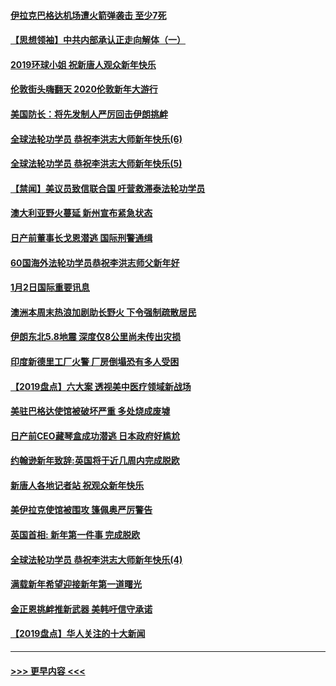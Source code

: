 #### [伊拉克巴格达机场遭火箭弹袭击 至少7死](../pages/prog202/a102744115.md?t=01031401) 
#### [【思想领袖】中共内部承认正走向解体（一）](../pages/prog202/a102744097.md?t=01031401) 
#### [2019环球小姐 祝新唐人观众新年快乐](../pages/prog202/a102744043.md?t=01031401) 
#### [伦敦街头嗨翻天 2020伦敦新年大游行](../pages/prog202/a102743925.md?t=01031401) 
#### [美国防长：将先发制人严厉回击伊朗挑衅](../pages/prog202/a102743930.md?t=01031401) 
#### [全球法轮功学员 恭祝李洪志大师新年快乐(6)](../pages/prog202/a102743899.md?t=01031401) 
#### [全球法轮功学员 恭祝李洪志大师新年快乐(5)](../pages/prog202/a102743766.md?t=01031401) 
#### [【禁闻】美议员致信联合国 吁营救滞泰法轮功学员](../pages/prog202/a102743781.md?t=01031401) 
#### [澳大利亚野火蔓延 新州宣布紧急状态](../pages/prog202/a102743681.md?t=01031401) 
#### [日产前董事长戈恩潜逃 国际刑警通缉](../pages/prog202/a102743676.md?t=01031401) 
#### [60国海外法轮功学员恭祝李洪志师父新年好](../pages/prog202/a102743628.md?t=01031401) 
#### [1月2日国际重要讯息](../pages/prog202/a102743488.md?t=01031401) 
#### [澳洲本周末热浪加剧助长野火 下令强制疏散居民](../pages/prog202/a102743421.md?t=01031401) 
#### [伊朗东北5.8地震 深度仅8公里尚未传出灾损](../pages/prog202/a102743396.md?t=01031401) 
#### [印度新德里工厂火警 厂房倒塌恐有多人受困](../pages/prog202/a102743386.md?t=01031401) 
#### [【2019盘点】六大案 透视美中医疗领域新战场](../pages/prog202/a102743227.md?t=01031401) 
#### [美驻巴格达使馆被破坏严重 多处烧成废墟](../pages/prog202/a102743244.md?t=01031401) 
#### [日产前CEO藏琴盒成功潜逃 日本政府好尴尬](../pages/prog202/a102742937.md?t=01031401) 
#### [约翰逊新年致辞:英国将于近几周内完成脱欧](../pages/prog202/a102742956.md?t=01031401) 
#### [新唐人各地记者站 祝观众新年快乐](../pages/prog202/a102742785.md?t=01031401) 
#### [美伊拉克使馆被围攻 篷佩奥严厉警告](../pages/prog202/a102742994.md?t=01031401) 
#### [英国首相: 新年第一件事 完成脱欧](../pages/prog202/a102742907.md?t=01031401) 
#### [全球法轮功学员 恭祝李洪志大师新年快乐(4)](../pages/prog202/a102742900.md?t=01031401) 
#### [满载新年希望迎接新年第一道曙光](../pages/prog202/a102742809.md?t=01031401) 
#### [金正恩挑衅推新武器 美韩吁信守承诺](../pages/prog202/a102742799.md?t=01031401) 
#### [【2019盘点】华人关注的十大新闻](../pages/prog202/a102742748.md?t=01031401) 

----
#### [ >>> 更早内容 <<< ](../indexes/prog202-earlier.md)
